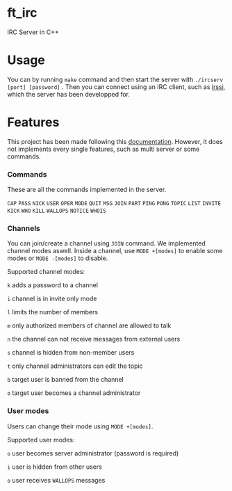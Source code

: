 # ft_irc
IRC Server in C++

# Usage
You can by running `make` command and then start the server with `./ircserv [port] [password]` .
Then you can connect using an IRC client, such as [irssi](https://irssi.org/), which the server has been developped for.

# Features
This project has been made following this [documentation](https://modern.ircdocs.horse/). However, it does not implements every single features, such as multi server or some commands.

### Commands
These are all the commands implemented in the server.

``CAP``
``PASS`` 
``NICK`` 
``USER`` 
``OPER`` 
``MODE`` 
``QUIT``
``MSG`` 
``JOIN`` 
``PART`` 
``PING`` 
``PONG`` 
``TOPIC`` 
``LIST`` 
``INVITE`` 
``KICK`` 
``WHO`` 
``KILL`` 
``WALLOPS``
``NOTICE`` 
``WHOIS``

### Channels
You can join/create a channel using ``JOIN`` command. We implemented channel modes aswell. Inside a channel, use ``MODE +[modes]`` to enable some modes or ``MODE -[modes]`` to disable.

Supported channel modes:

``k`` adds a password to a channel

``i`` channel is in invite only mode

``l`` limits the number of members

``m`` only authorized members of channel are allowed to talk

``n`` the channel can not receive messages from external users

``s`` channel is hidden from non-member users

``t`` only channel administrators can edit the topic

``b`` target user is banned from the channel

``o`` target user becomes a channel administrator


### User modes
Users can change their mode using ``MODE +[modes]``.

Supported user modes:

``o`` user becomes server administrator (password is required) 

``i`` user is hidden from other users

``o`` user receives ``WALLOPS`` messages
